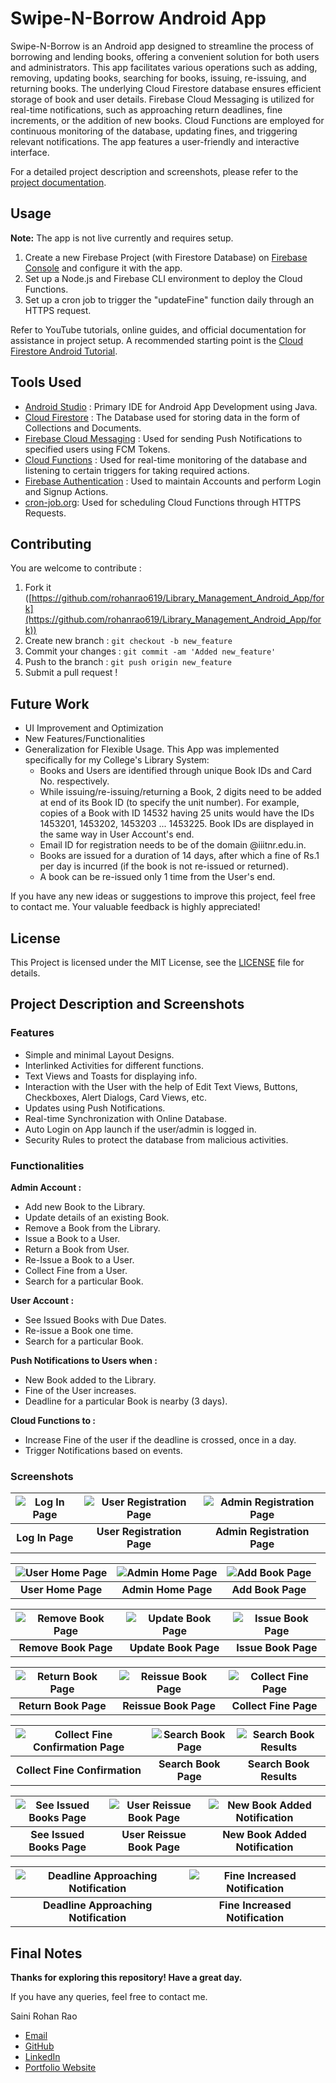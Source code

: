 # Swipe-N-Borrow Android App

Swipe-N-Borrow is an Android app designed to streamline the process of borrowing and lending books, offering a convenient solution for both users and administrators. This app facilitates various operations such as adding, removing, updating books, searching for books, issuing, re-issuing, and returning books. The underlying Cloud Firestore database ensures efficient storage of book and user details. Firebase Cloud Messaging is utilized for real-time notifications, such as approaching return deadlines, fine increments, or the addition of new books. Cloud Functions are employed for continuous monitoring of the database, updating fines, and triggering relevant notifications. The app features a user-friendly and interactive interface.

For a detailed project description and screenshots, please refer to the [project documentation](#project-description-and-screenshots).

## Usage

**Note:** The app is not live currently and requires setup.

1. Create a new Firebase Project (with Firestore Database) on [Firebase Console](https://console.firebase.google.com/) and configure it with the app.
2. Set up a Node.js and Firebase CLI environment to deploy the Cloud Functions.
3. Set up a cron job to trigger the "updateFine" function daily through an HTTPS request.

Refer to YouTube tutorials, online guides, and official documentation for assistance in project setup. A recommended starting point is the [Cloud Firestore Android Tutorial](https://youtube.com/playlist?list=PLrnPJCHvNZuDrSqu-dKdDi3Q6nM-VUyxD).

## Tools Used

* [Android Studio](https://developer.android.com/studio) : Primary IDE for Android App Development using Java.
* [Cloud Firestore](https://firebase.google.com/products/firestore) : The Database used for storing data in the form of Collections and Documents.
* [Firebase Cloud Messaging](https://firebase.google.com/products/cloud-messaging) : Used for sending Push Notifications to specified users using FCM Tokens.
* [Cloud Functions](https://firebase.google.com/products/functions) : Used for real-time monitoring of the database and listening to certain triggers for taking required actions.
* [Firebase Authentication](https://firebase.google.com/products/auth) : Used to maintain Accounts and perform Login and Signup Actions.
* [cron-job.org](https://cron-job.org/en/): Used for scheduling Cloud Functions through HTTPS Requests.

## Contributing
You are welcome to contribute :

1. Fork it ([https://github.com/rohanrao619/Library_Management_Android_App/fork](https://github.com/rohanrao619/Library_Management_Android_App/fork))
2. Create new branch : `git checkout -b new_feature`
3. Commit your changes : `git commit -am 'Added new_feature'`
4. Push to the branch : `git push origin new_feature`
5. Submit a pull request !

## Future Work
* UI Improvement and Optimization
* New Features/Functionalities
* Generalization for Flexible Usage. This App was implemented specifically for my College's Library System:
  * Books and Users are identified through unique Book IDs and Card No. respectively.
  * While issuing/re-issuing/returning a Book, 2 digits need to be added at end of its Book ID (to specify the unit number). For example, copies of a Book with ID 14532 having 25 units would have the IDs 1453201, 1453202, 1453203 ... 1453225. Book IDs are displayed in the same way in User Account's end.
  * Email ID for registration needs to be of the domain @iiitnr.edu.in.
  * Books are issued for a duration of 14 days, after which a fine of Rs.1 per day is incurred (if the book is not re-issued or returned).
  * A book can be re-issued only 1 time from the User's end.

If you have any new ideas or suggestions to improve this project, feel free to contact me. Your valuable feedback is highly appreciated!

## License
This Project is licensed under the MIT License, see the [LICENSE](LICENSE) file for details.

## Project Description and Screenshots
### Features
* Simple and minimal Layout Designs.
* Interlinked Activities for different functions.
* Text Views and Toasts for displaying info.
* Interaction with the User with the help of Edit Text Views, Buttons, Checkboxes, Alert Dialogs, Card Views, etc.
* Updates using Push Notifications.
* Real-time Synchronization with Online Database.
* Auto Login on App launch if the user/admin is logged in.
* Security Rules to protect the database from malicious activities.

### Functionalities
**Admin Account :**

* Add new Book to the Library.
* Update details of an existing Book.
* Remove a Book from the Library.
* Issue a Book to a User.
* Return a Book from User.
* Re-Issue a Book to a User.
* Collect Fine from a User.
* Search for a particular Book.

**User Account :**

* See Issued Books with Due Dates.
* Re-issue a Book one time.
* Search for a particular Book.

**Push Notifications to Users when :**

* New Book added to the Library.
* Fine of the User increases.
* Deadline for a particular Book is nearby (3 days).

**Cloud Functions to :**

* Increase Fine of the user if the deadline is crossed, once in a day.
* Trigger Notifications based on events.

### Screenshots

|![Log In Page](Screenshots/Log_In_Page.png)|![User Registration Page](Screenshots/User_Registration_Page.png)|![Admin Registration Page](Screenshots/Admin_Registration_Page.png)|
|:---:|:---:|:---:|
|**Log In Page**|**User Registration Page**|**Admin Registration Page**|

|![User Home Page](Screenshots/User_Home_Page.png)|![Admin Home Page](Screenshots/Admin_Home_Page.png)|![Add Book Page](Screenshots/Add_Book_Page.png)|
|:---:|:---:|:---:|
|**User Home Page**|**Admin Home Page**|**Add Book Page**|

|![Remove Book Page](Screenshots/Remove_Book_Page.png)|![Update Book Page](Screenshots/Update_Book_Page.png)|![Issue Book Page](Screenshots/Issue_Book_Page.png)|
|:---:|:---:|:---:|
|**Remove Book Page**|**Update Book Page**|**Issue Book Page**|

|![Return Book Page](Screenshots/Return_Book_Page.png)|![Reissue Book Page](Screenshots/Reissue_Book_Page.png)|![Collect Fine Page](Screenshots/Collect_Fine_Page.png)|
|:---:|:---:|:---:|
|**Return Book Page**|**Reissue Book Page**|**Collect Fine Page**|

|![Collect Fine Confirmation Page](Screenshots/Collect_Fine_Confirmation_Page.png)|![Search Book Page](Screenshots/Search_Book_Page.png)|![Search Book Results](Screenshots/Search_Book_Results.png)|
|:---:|:---:|:---:|
|**Collect Fine Confirmation**|**Search Book Page**|**Search Book Results**|

|![See Issued Books Page](Screenshots/See_Issued_Books_Page.png)|![User Reissue Book Page](Screenshots/User_Reissue_Book_Page.png)|![New Book Added Notification](Screenshots/New_Book_Added_Notification.png)|
|:---:|:---:|:---:|
|**See Issued Books Page**|**User Reissue Book Page**|**New Book Added Notification**|

|![Deadline Approaching Notification](Screenshots/Deadline_Approaching_Notification.png)|![Fine Increased Notification](Screenshots/Fine_Increased_Notification.png)|
|:---:|:---:|
|**Deadline Approaching Notification**|**Fine Increased Notification**|

## Final Notes
**Thanks for exploring this repository! Have a great day.**

If you have any queries, feel free to contact me.

Saini Rohan Rao
- [Email](mailto:rohanrao619@gmail.com)
- [GitHub](https://github.com/rohanrao619)
- [LinkedIn](https://www.linkedin.com/in/rohanrao619)
- [Portfolio Website](https://rohanrao619.github.io/)
